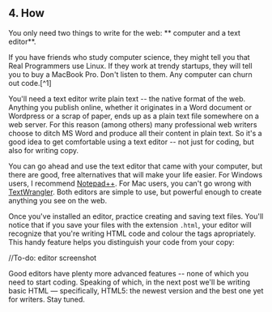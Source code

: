 ## 4. How

You only need two things to write for the web: ** computer and a text editor**.

If you have friends who study computer science, they might tell you that Real Programmers use Linux. If they work at trendy startups, they will tell you to buy a MacBook Pro. Don't listen to them. Any computer can churn out code.[^1]

You'll need a text editor write plain text -- the native format of the web. Anything you publish online, whether it originates in a Word document or Wordpress or a scrap of paper, ends up as a plain text file somewhere on a web server. For this reason (among others) many professional web writers choose to ditch MS Word and produce all their content in plain text. So it's a good idea to get comfortable using a text editor -- not just for coding, but also for writing copy.

You can go ahead and use the text editor that came with your computer, but there are good, free alternatives that will make your life easier. For Windows users, I recommend [Notepad++](http://notepad-plus-plus.org/). For Mac users, you can't go wrong with [TextWrangler](http://www.barebones.com/products/textwrangler/). Both editors are simple to use, but powerful enough to create anything you see on the web.

Once you've installed an editor, practice creating and saving text files. You'll notice that if you save your files with the extension `.html`, your editor will recognize that you're writing HTML code and colour the tags apropriately. This handy feature helps you distinguish your code from your copy:

//To-do: editor screenshot

Good editors have plenty more advanced features -- none of which you need to start coding. Speaking of which, in the next post we'll be writing basic HTML — specifically, HTML5: the newest version and the best one yet for writers. Stay tuned.

[^open]: The web is an open standard. As journalists, we're used to media conglamorates owning the air we breathe, but no one company controls the web. The same free technologies that you use to run your blog also power the biggest news sites.  That means that web writers are free to choose our own tools. There's no web equivalent to Photoshop, for instance.
